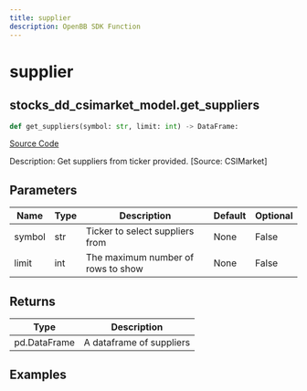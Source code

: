 ```yaml
---
title: supplier
description: OpenBB SDK Function
---
```


# supplier

## stocks_dd_csimarket_model.get_suppliers

```python title='openbb_terminal/stocks/due_diligence/csimarket_model.py'
def get_suppliers(symbol: str, limit: int) -> DataFrame:
```
[Source Code](https://github.com/OpenBB-finance/OpenBBTerminal/tree/main/openbb_terminal/stocks/due_diligence/csimarket_model.py#L42)

Description: Get suppliers from ticker provided. [Source: CSIMarket]

## Parameters

| Name | Type | Description | Default | Optional |
| ---- | ---- | ----------- | ------- | -------- |
| symbol | str | Ticker to select suppliers from | None | False |
| limit | int | The maximum number of rows to show | None | False |

## Returns

| Type | Description |
| ---- | ----------- |
| pd.DataFrame | A dataframe of suppliers |

## Examples

